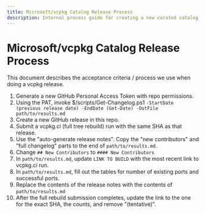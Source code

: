 ```yaml
---
title: Microsoft/vcpkg Catalog Release Process
description: Internal process guide for creating a new curated catalog release of vcpkg.
---
```


# Microsoft/vcpkg Catalog Release Process

This document describes the acceptance criteria / process we use when doing a vcpkg release.

1. Generate a new GitHub Personal Access Token with repo permissions.
2. Using the PAT, invoke $/scripts/Get-Changelog.ps1 `-StartDate (previous release date) -EndDate (Get-Date) -OutFile path/to/results.md`
3. Create a new GitHub release in this repo.
4. Submit a vcpkg.ci (full tree rebuild) run with the same SHA as that release.
5. Use the "auto-generate release notes". Copy the "new contributors" and "full changelog" parts to the end of `path/to/results.md`.
6. Change `## New Contributors` to `#### New Contributors`
7. In `path/to/results.md`, update `LINK TO BUILD` with the most recent link to vcpkg.ci run.
8. In `path/to/results.md`, fill out the tables for number of existing ports and successful ports.
9. Replace the contents of the release notes with the contents of `path/to/results.md`
10. After the full rebuild submission completes, update the link to the one for the exact SHA, the counts, and remove "(tentative)".
